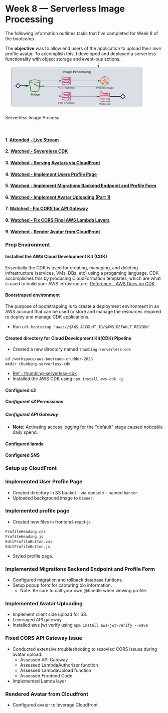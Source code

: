 # Week 8 — Serverless Image Processing

The following information outlines tasks that I've completed for Week 8 of the bootcamp.  

The **objective** was to allow end users of the application to upload their own profile avatar. To accomplish this, I developed and deployed a serverless functionality with object storage and event-bus actions.  
<img src="/assets/image-processing.png" width=450>
<figcaption>Serverless Image Process</figcaption>   
<br/><br/>  

#### 1. [Attended - Live Stream](https://www.youtube.com/watch?v=YiSNlK4bk90&list=PLBfufR7vyJJ7k25byhRXJldB5AiwgNnWv)
#### 2. [Watched - Severeless CDK](https://www.youtube.com/watch?v=jyUpZP2knBI)
#### 3. [Watched - Serving Avatars via CloudFront](https://www.youtube.com/watch?v=Hl5XVb7dL6I&t)
#### 4. [Watched - Implement Users Profile Page](https://www.youtube.com/watch?v=WdVPx-LLjQ8)
#### 5. [Watched - Implement Migrations Backend Endpoint and Profile Form](https://www.youtube.com/watch?v=PTafksks528&t)
#### 6. [Watched - Implement Avatar Uploading (Part 1)](https://www.youtube.com/watch?v=Bk2tq4pliy8)
#### 7. [Watched - Fix CORS for API Gateway](https://www.youtube.com/watch?v=eO7bw6_nOIc)
#### 8. [Watched - Fix CORS Final AWS Lambda Layers](https://www.youtube.com/watch?v=uWhdz5unipA)
#### 9. [Watched - Render Avatar from CloudFront](https://www.youtube.com/watch?v=xrFo3QLoBp8)

### Prep Environment 

#### Installed the AWS Cloud Development Kit (CDK)
Essentially the CDK is used for creating, managing, and deleting infrastructure (services, VMs, DBs, etc) using a progaming language. CDK accomplishes this by producing CloudFormation templates, which are what is used to build your AWS infrastructure. [Reference - AWS Docs on CDK](https://docs.aws.amazon.com/cdk/v2/guide/home.html)

#### Bootstraped environment
The purpose of bootstrapping is to create a deployment environment in an AWS account that can be used to store and manage the resources required to deploy and manage CDK applications.  
- Run `cdk bootstrap "aws://$AWS_ACCOUNT_ID/$AWS_DEFAULT_REGION"`

#### Created directory for Cloud Development Kit(CDK) Pipeline
- Created a new directory named `thumbing-serverless-cdk`  
```
cd /workspace/aws-bootcamp-cruddur-2023
mkdir thumbing-serverless-cdk
```  
- [Ref - thumbing-serverless-cdk](https://github.com/kmb40/aws-bootcamp-cruddur-2023/tree/main/thumbing-serverless-cdk)
- Installed the AWS CDK using `npm install aws-cdk -g`.  

#### Configured s3

##### Configured s3 Permissions

##### Configured API Gateway
- **Note:** Activating access logging for the "default" stage caused noticable daily spend.  

#### Configured lamda

#### Configured SNS

### Setup up CloudFront

### Implemented User Profile Page
- Created directory in S3 bucket - via console - named `banner`.  
- Uploaded background image to `banner`.

### Implemented profile page
- Created new files in frontend-react-js
```
ProfileHeading.css
ProfileHeading.js
EditProfileButton.css
EditProfileButton.js
```
- Styled profile page.

### Implemented Migrations Backend Endpoint and Profile Form  
- Configured migration and rollback database funtions.
- Setup popup form for capturing bio information.
    - Note: Be sure to call your own @handle when viewing profile.

### Implemented Avatar Uploading
- Implement client side upload for S3.
- Leveraged API gateway
- Installed aws jwt verify using `npm install aws-jwt-verify --save`

### Fixed CORS API Gateway Issue
- Conducted extensive troubleshooting to resovled CORS issues during avatar upload.
    - Assessed API Gateway
    - Assessed LambdaAuthorizer function
    - Assessed LambdaUpload function
    - Assessed Frontend Code
- Implemented Lamda layer

### Rendered Avatar from Cloudfront
- Configured avatar to leverage Cloudfront
